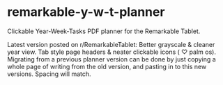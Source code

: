 # remarkable-y-w-t-planner
Clickable Year-Week-Tasks PDF planner for the Remarkable Tablet. 

Latest version posted on r/RemarkableTablet:  Better grayscale & cleaner year view. Tab style page headers & neater clickable icons ( ♡ palm os).   
Migrating from a previous planner version can be done by just copying a whole page of writing from the old version, and pasting in to this new versions. Spacing will match.
